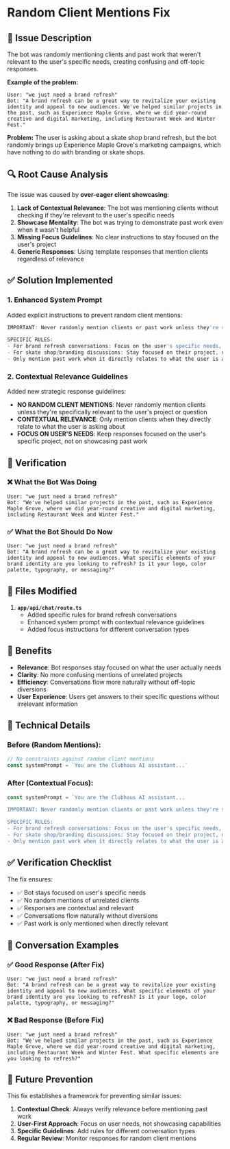 # Random Client Mentions Fix

## 🐛 Issue Description

The bot was randomly mentioning clients and past work that weren't relevant to the user's specific needs, creating confusing and off-topic responses.

**Example of the problem:**
```
User: "we just need a brand refresh"
Bot: "A brand refresh can be a great way to revitalize your existing identity and appeal to new audiences. We've helped similar projects in the past, such as Experience Maple Grove, where we did year-round creative and digital marketing, including Restaurant Week and Winter Fest."
```

**Problem:** The user is asking about a skate shop brand refresh, but the bot randomly brings up Experience Maple Grove's marketing campaigns, which have nothing to do with branding or skate shops.

## 🔍 Root Cause Analysis

The issue was caused by **over-eager client showcasing**:

1. **Lack of Contextual Relevance**: The bot was mentioning clients without checking if they're relevant to the user's specific needs
2. **Showcase Mentality**: The bot was trying to demonstrate past work even when it wasn't helpful
3. **Missing Focus Guidelines**: No clear instructions to stay focused on the user's project
4. **Generic Responses**: Using template responses that mention clients regardless of relevance

## ✅ Solution Implemented

### 1. **Enhanced System Prompt**
Added explicit instructions to prevent random client mentions:

```typescript
IMPORTANT: Never randomly mention clients or past work unless they're specifically relevant to what the user is asking about. Focus on the user's needs, not on showcasing past projects.

SPECIFIC RULES:
- For brand refresh conversations: Focus on the user's specific needs, don't randomly mention unrelated clients
- For skate shop/branding discussions: Stay focused on their project, don't bring up unrelated marketing campaigns
- Only mention past work when it directly relates to what the user is asking about
```

### 2. **Contextual Relevance Guidelines**
Added new strategic response guidelines:

- **NO RANDOM CLIENT MENTIONS**: Never randomly mention clients unless they're specifically relevant to the user's project or question
- **CONTEXTUAL RELEVANCE**: Only mention clients when they directly relate to what the user is asking about
- **FOCUS ON USER'S NEEDS**: Keep responses focused on the user's specific project, not on showcasing past work

## 🧪 Verification

### ❌ What the Bot Was Doing
```
User: "we just need a brand refresh"
Bot: "We've helped similar projects in the past, such as Experience Maple Grove, where we did year-round creative and digital marketing, including Restaurant Week and Winter Fest."
```

### ✅ What the Bot Should Do Now
```
User: "we just need a brand refresh"
Bot: "A brand refresh can be a great way to revitalize your existing identity and appeal to new audiences. What specific elements of your brand identity are you looking to refresh? Is it your logo, color palette, typography, or messaging?"
```

## 📁 Files Modified

1. **`app/api/chat/route.ts`**
   - Added specific rules for brand refresh conversations
   - Enhanced system prompt with contextual relevance guidelines
   - Added focus instructions for different conversation types

## 🚀 Benefits

- **Relevance**: Bot responses stay focused on what the user actually needs
- **Clarity**: No more confusing mentions of unrelated projects
- **Efficiency**: Conversations flow more naturally without off-topic diversions
- **User Experience**: Users get answers to their specific questions without irrelevant information

## 🔧 Technical Details

### Before (Random Mentions):
```typescript
// No constraints against random client mentions
const systemPrompt = `You are the Clubhaus AI assistant...`
```

### After (Contextual Focus):
```typescript
const systemPrompt = `You are the Clubhaus AI assistant...

IMPORTANT: Never randomly mention clients or past work unless they're specifically relevant to what the user is asking about. Focus on the user's needs, not on showcasing past projects.

SPECIFIC RULES:
- For brand refresh conversations: Focus on the user's specific needs, don't randomly mention unrelated clients
- For skate shop/branding discussions: Stay focused on their project, don't bring up unrelated marketing campaigns
- Only mention past work when it directly relates to what the user is asking about`
```

## ✅ Verification Checklist

The fix ensures:
- ✅ Bot stays focused on user's specific needs
- ✅ No random mentions of unrelated clients
- ✅ Responses are contextual and relevant
- ✅ Conversations flow naturally without diversions
- ✅ Past work is only mentioned when directly relevant

## 🎯 Conversation Examples

### ✅ Good Response (After Fix)
```
User: "we just need a brand refresh"
Bot: "A brand refresh can be a great way to revitalize your existing identity and appeal to new audiences. What specific elements of your brand identity are you looking to refresh? Is it your logo, color palette, typography, or messaging?"
```

### ❌ Bad Response (Before Fix)
```
User: "we just need a brand refresh"
Bot: "We've helped similar projects in the past, such as Experience Maple Grove, where we did year-round creative and digital marketing, including Restaurant Week and Winter Fest. What specific elements are you looking to refresh?"
```

## 🎯 Future Prevention

This fix establishes a framework for preventing similar issues:
1. **Contextual Check**: Always verify relevance before mentioning past work
2. **User-First Approach**: Focus on user needs, not showcasing capabilities
3. **Specific Guidelines**: Add rules for different conversation types
4. **Regular Review**: Monitor responses for random client mentions 